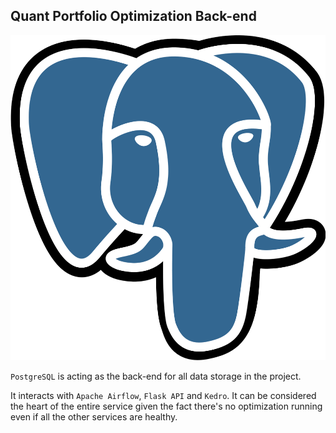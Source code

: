 ## Quant Portfolio Optimization Back-end
![alt text](../assets/images/logos/postgresql.png "PostgreSQL Logo")

`PostgreSQL` is acting as the back-end for all data storage in the project.

It interacts with `Apache Airflow`, `Flask API` and `Kedro`. It can be considered the heart
of the entire service given the fact there's no optimization running even if all the other
services are healthy.